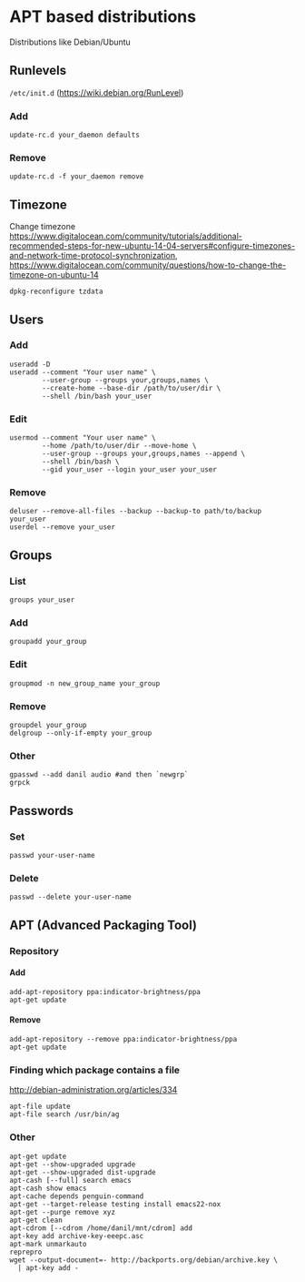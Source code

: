 # APT based distributions

Distributions like Debian/Ubuntu

## Runlevels

`/etc/init.d` (https://wiki.debian.org/RunLevel)

### Add

    update-rc.d your_daemon defaults

### Remove

    update-rc.d -f your_daemon remove

## Timezone

Change timezone
<https://www.digitalocean.com/community/tutorials/additional-recommended-steps-for-new-ubuntu-14-04-servers#configure-timezones-and-network-time-protocol-synchronization>,
<https://www.digitalocean.com/community/questions/how-to-change-the-timezone-on-ubuntu-14>

    dpkg-reconfigure tzdata

## Users

### Add

    useradd -D
    useradd --comment "Your user name" \
            --user-group --groups your,groups,names \
            --create-home --base-dir /path/to/user/dir \
            --shell /bin/bash your_user

### Edit

    usermod --comment "Your user name" \
            --home /path/to/user/dir --move-home \
            --user-group --groups your,groups,names --append \
            --shell /bin/bash \
            --gid your_user --login your_user your_user

### Remove

    deluser --remove-all-files --backup --backup-to path/to/backup your_user
    userdel --remove your_user

## Groups

### List

    groups your_user

### Add

    groupadd your_group

### Edit

    groupmod -n new_group_name your_group

### Remove

    groupdel your_group
    delgroup --only-if-empty your_group

### Other

    gpasswd --add danil audio #and then `newgrp`
    grpck

## Passwords

### Set

    passwd your-user-name

### Delete

    passwd --delete your-user-name

## APT (Advanced Packaging Tool)

### Repository

#### Add

    add-apt-repository ppa:indicator-brightness/ppa
    apt-get update

#### Remove

    add-apt-repository --remove ppa:indicator-brightness/ppa
    apt-get update

### Finding which package contains a file

<http://debian-administration.org/articles/334>

    apt-file update
    apt-file search /usr/bin/ag

### Other

    apt-get update
    apt-get --show-upgraded upgrade
    apt-get --show-upgraded dist-upgrade
    apt-cash [--full] search emacs
    apt-cash show emacs
    apt-cache depends penguin-command
    apt-get --target-release testing install emacs22-nox
    apt-get --purge remove xyz
    apt-get clean
    apt-cdrom [--cdrom /home/danil/mnt/cdrom] add
    apt-key add archive-key-eeepc.asc
    apt-mark unmarkauto
    reprepro
    wget --output-document=- http://backports.org/debian/archive.key \
      | apt-key add -
